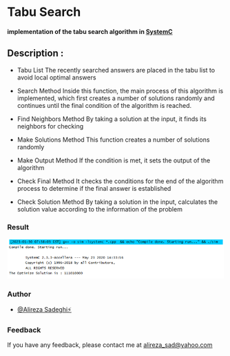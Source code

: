 # Tabu Search
#### implementation of the tabu search algorithm in [SystemC]
####
####
## Description :
- Tabu List
The recently searched answers are placed in the tabu list to avoid local optimal answers

- Search Method
Inside this function, the main process of this algorithm is implemented, which first creates a number of solutions randomly and continues until the final condition of the algorithm is reached.

- Find Neighbors Method
By taking a solution at the input, it finds its neighbors for checking

- Make Solutions Method
This function creates a number of solutions randomly

- Make Output Method
If the condition is met, it sets the output of the algorithm

- Check Final Method
It checks the conditions for the end of the algorithm process to determine if the final answer is established

- Check Solution Method
By taking a solution in the input, calculates the solution value according to the information of the problem

### Result
![Algorithm output](https://github.com/alireza-sadeghii/Tabu-Search/blob/main/result.png?raw=true)

### Author

- [@Alireza Sadeghi⚡](https://github.com/alireza-sadeghii)

### Feedback

If you have any feedback, please contact me at alireza_sad@yahoo.com


   [SystemC]: <https://github.com/accellera-official/systemc>

